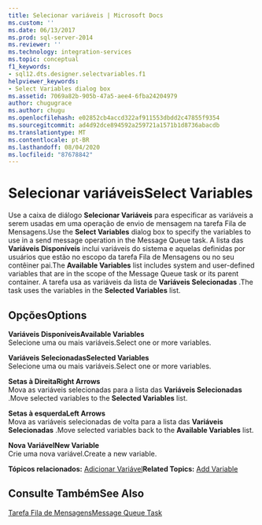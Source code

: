 ```yaml
---
title: Selecionar variáveis | Microsoft Docs
ms.custom: ''
ms.date: 06/13/2017
ms.prod: sql-server-2014
ms.reviewer: ''
ms.technology: integration-services
ms.topic: conceptual
f1_keywords:
- sql12.dts.designer.selectvariables.f1
helpviewer_keywords:
- Select Variables dialog box
ms.assetid: 7069a82b-905b-47a5-aee4-6fba24204979
author: chugugrace
ms.author: chugu
ms.openlocfilehash: e02852cb4accd322af911553dbdd2c47855f9354
ms.sourcegitcommit: ad4d92dce894592a259721a1571b1d8736abacdb
ms.translationtype: MT
ms.contentlocale: pt-BR
ms.lasthandoff: 08/04/2020
ms.locfileid: "87678842"
---
```

# <a name="select-variables"></a><span data-ttu-id="22d55-102">Selecionar variáveis</span><span class="sxs-lookup"><span data-stu-id="22d55-102">Select Variables</span></span>
  <span data-ttu-id="22d55-103">Use a caixa de diálogo **Selecionar Variáveis** para especificar as variáveis a serem usadas em uma operação de envio de mensagem na tarefa Fila de Mensagens.</span><span class="sxs-lookup"><span data-stu-id="22d55-103">Use the **Select Variables** dialog box to specify the variables to use in a send message operation in the Message Queue task.</span></span> <span data-ttu-id="22d55-104">A lista das **Variáveis Disponíveis** inclui variáveis do sistema e aquelas definidas por usuários que estão no escopo da tarefa Fila de Mensagens ou no seu contêiner pai.</span><span class="sxs-lookup"><span data-stu-id="22d55-104">The **Available Variables** list includes system and user-defined variables that are in the scope of the Message Queue task or its parent container.</span></span> <span data-ttu-id="22d55-105">A tarefa usa as variáveis da lista de **Variáveis Selecionadas** .</span><span class="sxs-lookup"><span data-stu-id="22d55-105">The task uses the variables in the **Selected Variables** list.</span></span>  
  
## <a name="options"></a><span data-ttu-id="22d55-106">Opções</span><span class="sxs-lookup"><span data-stu-id="22d55-106">Options</span></span>  
 <span data-ttu-id="22d55-107">**Variáveis Disponíveis**</span><span class="sxs-lookup"><span data-stu-id="22d55-107">**Available Variables**</span></span>  
 <span data-ttu-id="22d55-108">Selecione uma ou mais variáveis.</span><span class="sxs-lookup"><span data-stu-id="22d55-108">Select one or more variables.</span></span>  
  
 <span data-ttu-id="22d55-109">**Variáveis Selecionadas**</span><span class="sxs-lookup"><span data-stu-id="22d55-109">**Selected Variables**</span></span>  
 <span data-ttu-id="22d55-110">Selecione uma ou mais variáveis.</span><span class="sxs-lookup"><span data-stu-id="22d55-110">Select one or more variables.</span></span>  
  
 <span data-ttu-id="22d55-111">**Setas à Direita**</span><span class="sxs-lookup"><span data-stu-id="22d55-111">**Right Arrows**</span></span>  
 <span data-ttu-id="22d55-112">Mova as variáveis selecionadas para a lista das **Variáveis Selecionadas** .</span><span class="sxs-lookup"><span data-stu-id="22d55-112">Move selected variables to the **Selected Variables** list.</span></span>  
  
 <span data-ttu-id="22d55-113">**Setas à esquerda**</span><span class="sxs-lookup"><span data-stu-id="22d55-113">**Left Arrows**</span></span>  
 <span data-ttu-id="22d55-114">Mova as variáveis selecionadas de volta para a lista das **Variáveis Selecionadas** .</span><span class="sxs-lookup"><span data-stu-id="22d55-114">Move selected variables back to the **Available Variables** list.</span></span>  
  
 <span data-ttu-id="22d55-115">**Nova Variável**</span><span class="sxs-lookup"><span data-stu-id="22d55-115">**New Variable**</span></span>  
 <span data-ttu-id="22d55-116">Crie uma nova variável.</span><span class="sxs-lookup"><span data-stu-id="22d55-116">Create a new variable.</span></span>  
  
 <span data-ttu-id="22d55-117">**Tópicos relacionados:** [Adicionar Variável](../../2014/integration-services/add-variable.md)</span><span class="sxs-lookup"><span data-stu-id="22d55-117">**Related Topics:** [Add Variable](../../2014/integration-services/add-variable.md)</span></span>  
  
## <a name="see-also"></a><span data-ttu-id="22d55-118">Consulte Também</span><span class="sxs-lookup"><span data-stu-id="22d55-118">See Also</span></span>  
 [<span data-ttu-id="22d55-119">Tarefa Fila de Mensagens</span><span class="sxs-lookup"><span data-stu-id="22d55-119">Message Queue Task</span></span>](control-flow/message-queue-task.md)  
  
  
